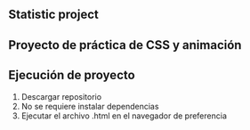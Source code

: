 ## Statistic project

## Proyecto de práctica de CSS y animación

## Ejecución de proyecto

1. Descargar repositorio
2. No se requiere instalar dependencias
3. Ejecutar el archivo .html en el navegador de preferencia
